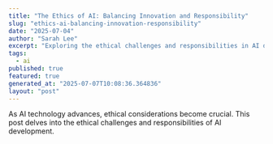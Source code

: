 ```yaml
---
title: "The Ethics of AI: Balancing Innovation and Responsibility"
slug: "ethics-ai-balancing-innovation-responsibility"
date: "2025-07-04"
author: "Sarah Lee"
excerpt: "Exploring the ethical challenges and responsibilities in AI development."
tags:
  - ai
published: true
featured: true
generated_at: "2025-07-07T10:08:36.364836"
layout: "post"
---
```


As AI technology advances, ethical considerations become crucial. This post delves into the ethical challenges and responsibilities of AI development.
